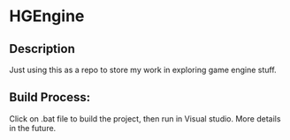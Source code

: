 # HGEngine

## Description 
Just using this as a repo to store my work in exploring game engine stuff.

## Build Process:
Click on .bat file to build the project, then run in Visual studio. More details in the future.  
